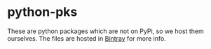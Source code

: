 # python-pks

These are python packages which are not on PyPi, so we host them ourselves.
The files are hosted in [Bintray](https://bintray.com/actioniq/python-pkgs/) for more info.
